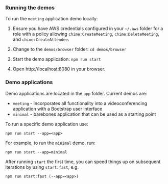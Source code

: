 ### Running the demos

To run the `meeting` application demo locally:

1. Ensure you have AWS credentials configured in your `~/.aws` folder for a role with a policy allowing `chime:CreateMeeting`, `chime:DeleteMeeting`, and `chime:CreateAttendee`.

2. Change to the `demos/browser` folder: `cd demos/browser`

3. Start the demo application: `npm run start`

4. Open http://localhost:8080 in your browser.

### Demo applications

Demo applications are located in the `app` folder. Current demos are:

* `meeting` - incorporates all functionality into a videoconferencing application with a Bootstrap user interface
* `minimal` - barebones application that can be used as a starting point

To run a specific demo application use:

```
npm run start --app=<app>
```

For example, to run the `minimal` demo, run:

```
npm run start --app=minimal
```

After running `start` the first time, you can speed things up on subsequent iterations by using `start:fast`, e.g.

```
npm run start:fast (--app=<app>)
```
